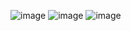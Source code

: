 ![image](https://github.com/user-attachments/assets/15a58553-ea50-48f0-8f4f-35bc8ab38369)
![image](https://github.com/user-attachments/assets/ea27effa-2885-4138-9cd7-9d680977f2d0)
![image](https://github.com/user-attachments/assets/6e736544-7e8c-483b-be96-3407ab891b2f)
